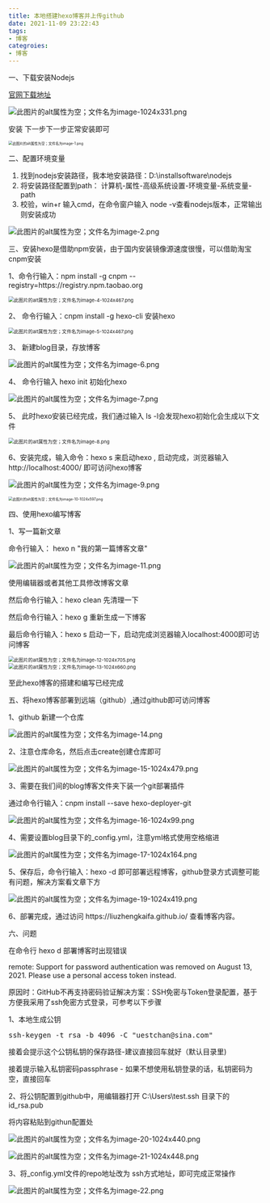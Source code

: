 ```yaml
---
title: 本地搭建hexo博客并上传github
date: 2021-11-09 23:22:43
tags:
- 博客
categroies:
- 博客
---
```


一、下载安装Nodejs

[官网下载地址](https://nodejs.org/en/)

![此图片的alt属性为空；文件名为image-1024x331.png](本地搭建hexo博客并上传github/image-1024x331.png)

<!-- more -->

<p>安装 下一步下一步正常安装即可</p>

<img src="本地搭建hexo博客并上传github/image-1.png" alt="此图片的alt属性为空；文件名为image-1.png" style="zoom:50%;" />

<p> 二、配置环境变量</p>
<ol><li>找到nodejs安装路径，我本地安装路径：D:\installsoftware\nodejs</li><li>将安装路径配置到path： 计算机-属性-高级系统设置-环境变量-系统变量-path </li><li>校验，win+r 输入cmd，在命令窗户输入 node -v查看nodejs版本，正常输出则安装成功</li></ol>

![此图片的alt属性为空；文件名为image-2.png](本地搭建hexo博客并上传github/image-2.png)

<p>三、安装hexo是借助npm安装，由于国内安装镜像源速度很慢，可以借助淘宝cnpm安装</p>

<p>1、命令行输入：npm install -g cnpm --registry=https://registry.npm.taobao.org</p>

<img src="本地搭建hexo博客并上传github/image-4-1024x467.png" alt="此图片的alt属性为空；文件名为image-4-1024x467.png" style="zoom:67%;" />

<p>2、 命令行输入：cnpm install -g hexo-cli 安装hexo</p>

<img src="本地搭建hexo博客并上传github/image-5-1024x467.png" alt="此图片的alt属性为空；文件名为image-5-1024x467.png" style="zoom:67%;" />

<p> 3、 新建blog目录，存放博客</p>

![此图片的alt属性为空；文件名为image-6.png](本地搭建hexo博客并上传github/image-6.png)

<p>4、 命令行输入 hexo init 初始化hexo</p>

![此图片的alt属性为空；文件名为image-7.png](本地搭建hexo博客并上传github/image-7.png)

<p>5、 此时hexo安装已经完成，我们通过输入 ls -l会发现hexo初始化会生成以下文件</p>

<img src="本地搭建hexo博客并上传github/image-8.png" alt="此图片的alt属性为空；文件名为image-8.png" style="zoom:67%;" />

<p>6、安装完成，输入命令：hexo s  来启动hexo , 启动完成，浏览器输入http://localhost:4000/ 即可访问hexo博客</p>

![此图片的alt属性为空；文件名为image-9.png](本地搭建hexo博客并上传github/image-9.png)

<img src="本地搭建hexo博客并上传github/image-10-1024x597.png" alt="此图片的alt属性为空；文件名为image-10-1024x597.png" style="zoom:50%;" />

<p> 四、使用hexo编写博客</p>

<p>1、写一篇新文章</p>

<p>命令行输入： hexo n "我的第一篇博客文章" </p>

![此图片的alt属性为空；文件名为image-11.png](本地搭建hexo博客并上传github/image-11.png)

<p>使用编辑器或者其他工具修改博客文章</p>
<p>然后命令行输入：hexo clean 先清理一下</p>
<p>然后命令行输入：hexo g 重新生成一下博客</p>
<p>最后命令行输入：hexo s 启动一下，启动完成浏览器输入localhost:4000即可访问博客</p>

<img src="本地搭建hexo博客并上传github/image-12-1024x705.png" alt="此图片的alt属性为空；文件名为image-12-1024x705.png" style="zoom:67%;" />

<img src="本地搭建hexo博客并上传github/image-13-1024x660.png" alt="此图片的alt属性为空；文件名为image-13-1024x660.png" style="zoom:67%;" />

<p>至此hexo博客的搭建和编写已经完成</p>

<p> 五、将hexo博客部署到远端（github）,通过github即可访问博客 </p>

<p>1、github 新建一个仓库</p>

![此图片的alt属性为空；文件名为image-14.png](本地搭建hexo博客并上传github/image-14.png)

<p>2、注意仓库命名，然后点击create创建仓库即可</p>

![此图片的alt属性为空；文件名为image-15-1024x479.png](本地搭建hexo博客并上传github/image-15-1024x479.png)

<p> 3、需要在我们间的blog博客文件夹下装一个git部署插件</p>

<p>通过命令行输入：cnpm install --save hexo-deployer-git</p>

![此图片的alt属性为空；文件名为image-16-1024x99.png](本地搭建hexo博客并上传github/image-16-1024x99.png)

<p>4、需要设置blog目录下的_config.yml，注意yml格式使用空格缩进</p>

![此图片的alt属性为空；文件名为image-17-1024x164.png](本地搭建hexo博客并上传github/image-17-1024x164.png)

<p>5、保存后，命令行输入：hexo -d 即可部署远程博客，github登录方式调整可能有问题，解决方案看文章下方</p>

![此图片的alt属性为空；文件名为image-19-1024x419.png](本地搭建hexo博客并上传github/image-19-1024x419.png)

<p>6、部署完成，通过访问 https://liuzhengkaifa.github.io/ 查看博客内容。 </p>

<p>六、问题</p>
<p>  在命令行 hexo d 部署博客时出现错误</p>
<p>remote: Support for password authentication was removed on August 13, 2021. Please use a personal access token instead.</p>
<p>原因时：GitHub不再支持密码验证解决方案：SSH免密与Token登录配置，基于方便我采用了ssh免密方式登录，可参考以下步骤</p>
<p>1、本地生成公钥</p>
<pre class="wp-block-preformatted">ssh-keygen -t rsa -b 4096 -C "uestchan@sina.com"</pre>
<p>接着会提示这个公钥私钥的保存路径-建议直接回车就好（默认目录里)</p>
<p>接着提示输入私钥密码passphrase - 如果不想使用私钥登录的话，私钥密码为空，直接回车</p>

<p> 2、将公钥配置到github中，用编辑器打开 C:\Users\test.ssh 目录下的 id_rsa.pub</p>

<p>将内容粘贴到githun配置处</p>

![此图片的alt属性为空；文件名为image-20-1024x440.png](本地搭建hexo博客并上传github/image-20-1024x440.png)

![此图片的alt属性为空；文件名为image-21-1024x448.png](本地搭建hexo博客并上传github/image-21-1024x448.png)

<p>3、将_config.yml文件的repo地址改为 ssh方式地址，即可完成正常操作</p>

![此图片的alt属性为空；文件名为image-22.png](本地搭建hexo博客并上传github/image-22.png)